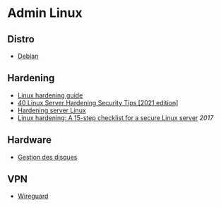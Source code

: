 # Admin Linux

## Distro

* [Debian](debian.md)

## Hardening

* [Linux hardening guide](https://madaidans-insecurities.github.io/guides/linux-hardening.html)
* [40 Linux Server Hardening Security Tips [2021 edition]](https://www.cyberciti.biz/tips/linux-security.html)
* [Hardening server Linux](https://k-lfa.info/hardening-linux-tips/)
* [Linux hardening: A 15-step checklist for a secure Linux server](https://www.pluralsight.com/blog/it-ops/linux-hardening-secure-server-checklist) *2017*

## Hardware

* [Gestion des disques](harddrive.md)


## VPN

* [Wireguard](wireguard.md)
